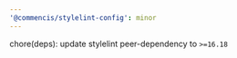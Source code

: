 ```yaml
---
'@commencis/stylelint-config': minor
---
```


chore(deps): update stylelint peer-dependency to `>=16.18`
